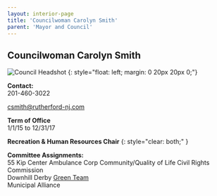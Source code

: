 ```yaml
---
layout: interior-page
title: 'Councilwoman Carolyn Smith'
parent: 'Mayor and Council'
---
```


## Councilwoman Carolyn Smith

![Council Headshot](../carolyn-smith.png)
{: style="float: left; margin: 0 20px 20px 0;"}

**Contact:**  
201-460-3022

csmith@rutherford-nj.com

**Term of Office**  
1/1/15 to 12/31/17

**Recreation & Human Resources Chair**
{: style="clear: both;" }

**Committee Assignments:**  
55 Kip Center
Ambulance Corp
Community/Quality of Life
Civil Rights Commission    
Downhill Derby
[Green Team](/committees/green-team/)  
Municipal Alliance
